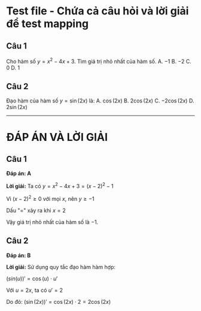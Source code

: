 # Test file - Chứa cả câu hỏi và lời giải để test mapping

## Câu 1
Cho hàm số $y = x^2 - 4x + 3$. Tìm giá trị nhỏ nhất của hàm số.
A. $-1$
B. $-2$ 
C. $0$
D. $1$

## Câu 2
Đạo hàm của hàm số $y = \sin(2x)$ là:
A. $\cos(2x)$
B. $2\cos(2x)$
C. $-2\cos(2x)$
D. $2\sin(2x)$

---

# ĐÁP ÁN VÀ LỜI GIẢI

## Câu 1
**Đáp án: A**

**Lời giải:**
Ta có $y = x^2 - 4x + 3 = (x-2)^2 - 1$

Vì $(x-2)^2 \geq 0$ với mọi $x$, nên $y \geq -1$

Dấu "=" xảy ra khi $x = 2$

Vậy giá trị nhỏ nhất của hàm số là $-1$.

## Câu 2
**Đáp án: B**

**Lời giải:**
Sử dụng quy tắc đạo hàm hàm hợp:

$(sin(u))' = \cos(u) \cdot u'$

Với $u = 2x$, ta có $u' = 2$

Do đó: $(\sin(2x))' = \cos(2x) \cdot 2 = 2\cos(2x)$
